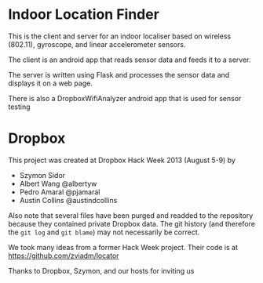 Indoor Location Finder
======================
This is the client and server for an indoor localiser based on wireless (802.11), gyroscope, and linear accelerometer sensors.

The client is an android app that reads sensor data and feeds it to a server.

The server is written using Flask and processes the sensor data and displays it on a web page.

There is also a DropboxWifiAnalyzer android app that is used for sensor testing



Dropbox
=======
This project was created at Dropbox Hack Week 2013 (August 5-9) by
 - Szymon Sidor
 - Albert Wang @albertyw
 - Pedro Amaral @pjamaral
 - Austin Collins @austindcollins

Also note that several files have been purged and readded to the repository because they contained private Dropbox data.  The
git history (and therefore the `git log` and `git blame`) may not necessarily be correct.

We took many ideas from a former Hack Week project.  Their code is at
https://github.com/zviadm/locator

Thanks to Dropbox, Szymon, and our hosts for inviting us
